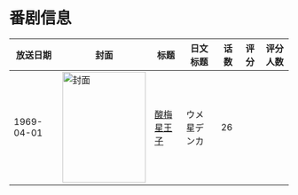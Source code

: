 # 番剧信息

|放送日期|封面|标题|日文标题|话数|评分|评分人数|
|---|---|---|---|---|---|---|
|1969-04-01|<img src="https://lain.bgm.tv/pic/cover/c/c3/f4/187123_26tGi.jpg" alt="封面" style="width:150px;height:200px;object-fit:cover;">|[酸梅星王子](https://bangumi.tv/subject/187123)|ウメ星デンカ|26|||
